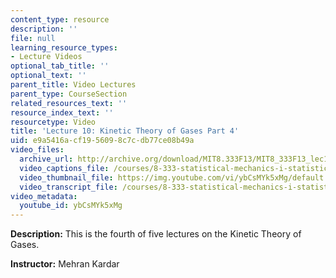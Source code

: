 ```yaml
---
content_type: resource
description: ''
file: null
learning_resource_types:
- Lecture Videos
optional_tab_title: ''
optional_text: ''
parent_title: Video Lectures
parent_type: CourseSection
related_resources_text: ''
resource_index_text: ''
resourcetype: Video
title: 'Lecture 10: Kinetic Theory of Gases Part 4'
uid: e9a5416a-cf19-5609-8c7c-db77ce08b49a
video_files:
  archive_url: http://archive.org/download/MIT8.333F13/MIT8_333F13_lec10_300k.mp4
  video_captions_file: /courses/8-333-statistical-mechanics-i-statistical-mechanics-of-particles-fall-2013/57fcdd7e4b695bd5af9f3847b6b18563_ybCsMYk5xMg.vtt
  video_thumbnail_file: https://img.youtube.com/vi/ybCsMYk5xMg/default.jpg
  video_transcript_file: /courses/8-333-statistical-mechanics-i-statistical-mechanics-of-particles-fall-2013/55078611fbd0737af4a91e9c2cefc0bf_ybCsMYk5xMg.pdf
video_metadata:
  youtube_id: ybCsMYk5xMg
---
```


**Description:** This is the fourth of five lectures on the Kinetic Theory of Gases.

**Instructor:** Mehran Kardar